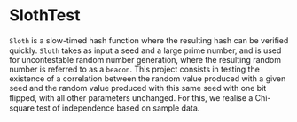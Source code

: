 # SlothTest

```Sloth``` is a slow-timed hash function where the resulting hash can be veriﬁed quickly.
```Sloth``` takes as input a seed and a large prime number, and is used for uncontestable random number generation, where the resulting random number is referred to as a ```beacon```.
This project consists in testing the existence of a correlation between the random value produced with a given seed and the random value produced with this same seed with one bit ﬂipped, with all other parameters unchanged.
For this, we realise a Chi-square test of independence based on sample data.
